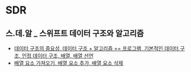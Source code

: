 # SDR
스.데.알 _ 스위프트 데이터 구조와 알고리즘
---
- [데이터 구조의 중요성, 데이터 구조 + 알고리즘 == 프로그램, 기본적인 데이터 구조, 인접 데이터 구조, 배열, 배열 선언](https://github.com/devKobe24/SDR/blob/main/SDR/230621_SDR.md)
- [배열 요소 가져오기, 배열 요소 추가, 배열 요소 삭제](https://github.com/devKobe24/SDR/blob/main/SDR/230621(2)_SDR.md)

